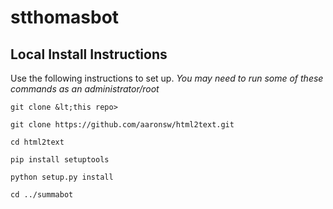 # stthomasbot

## Local Install Instructions  

Use the following instructions to set up. *You may need to run some of these commands as an administrator/root*  

`git clone &lt;this repo>` 

`git clone https://github.com/aaronsw/html2text.git`  

`cd html2text`  

`pip install setuptools`  

`python setup.py install`  

`cd ../summabot`

